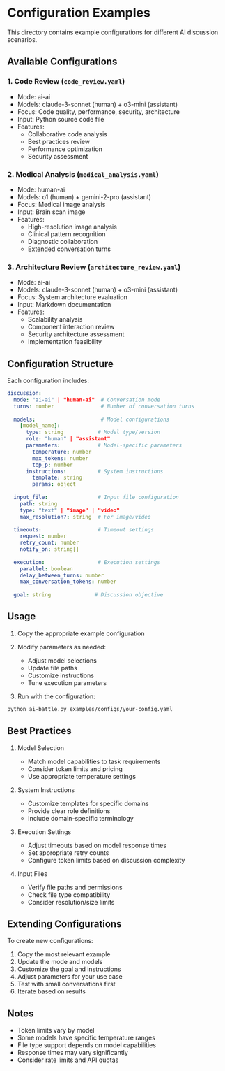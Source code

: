 # Configuration Examples

This directory contains example configurations for different AI discussion scenarios.

## Available Configurations

### 1. Code Review (`code_review.yaml`)
- Mode: ai-ai
- Models: claude-3-sonnet (human) + o3-mini (assistant)
- Focus: Code quality, performance, security, architecture
- Input: Python source code file
- Features:
  * Collaborative code analysis
  * Best practices review
  * Performance optimization
  * Security assessment

### 2. Medical Analysis (`medical_analysis.yaml`)
- Mode: human-ai
- Models: o1 (human) + gemini-2-pro (assistant)
- Focus: Medical image analysis
- Input: Brain scan image
- Features:
  * High-resolution image analysis
  * Clinical pattern recognition
  * Diagnostic collaboration
  * Extended conversation turns

### 3. Architecture Review (`architecture_review.yaml`)
- Mode: ai-ai
- Models: claude-3-sonnet (human) + o3-mini (assistant)
- Focus: System architecture evaluation
- Input: Markdown documentation
- Features:
  * Scalability analysis
  * Component interaction review
  * Security architecture assessment
  * Implementation feasibility

## Configuration Structure

Each configuration includes:

```yaml
discussion:
  mode: "ai-ai" | "human-ai"  # Conversation mode
  turns: number               # Number of conversation turns
  
  models:                     # Model configurations
    [model_name]:
      type: string           # Model type/version
      role: "human" | "assistant"
      parameters:            # Model-specific parameters
        temperature: number
        max_tokens: number
        top_p: number
      instructions:          # System instructions
        template: string
        params: object
  
  input_file:                # Input file configuration
    path: string
    type: "text" | "image" | "video"
    max_resolution?: string  # For image/video
  
  timeouts:                  # Timeout settings
    request: number
    retry_count: number
    notify_on: string[]
  
  execution:                 # Execution settings
    parallel: boolean
    delay_between_turns: number
    max_conversation_tokens: number
  
  goal: string              # Discussion objective
```

## Usage

1. Copy the appropriate example configuration
2. Modify parameters as needed:
   - Adjust model selections
   - Update file paths
   - Customize instructions
   - Tune execution parameters

3. Run with the configuration:
```bash
python ai-battle.py examples/configs/your-config.yaml
```

## Best Practices

1. Model Selection
   - Match model capabilities to task requirements
   - Consider token limits and pricing
   - Use appropriate temperature settings

2. System Instructions
   - Customize templates for specific domains
   - Provide clear role definitions
   - Include domain-specific terminology

3. Execution Settings
   - Adjust timeouts based on model response times
   - Set appropriate retry counts
   - Configure token limits based on discussion complexity

4. Input Files
   - Verify file paths and permissions
   - Check file type compatibility
   - Consider resolution/size limits

## Extending Configurations

To create new configurations:

1. Copy the most relevant example
2. Update the mode and models
3. Customize the goal and instructions
4. Adjust parameters for your use case
5. Test with small conversations first
6. Iterate based on results

## Notes

- Token limits vary by model
- Some models have specific temperature ranges
- File type support depends on model capabilities
- Response times may vary significantly
- Consider rate limits and API quotas